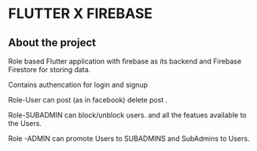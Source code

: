 # FLUTTER X FIREBASE

## About the project
Role based Flutter application with firebase as its backend and Firebase Firestore for storing data.

Contains authencation for login and signup

Role-User can post (as in facebook) delete post .

Role-SUBADMIN can block/unblock users. and  all the featues available to the Users.

Role -ADMIN can promote Users to SUBADMINS and SubAdmins to Users.
